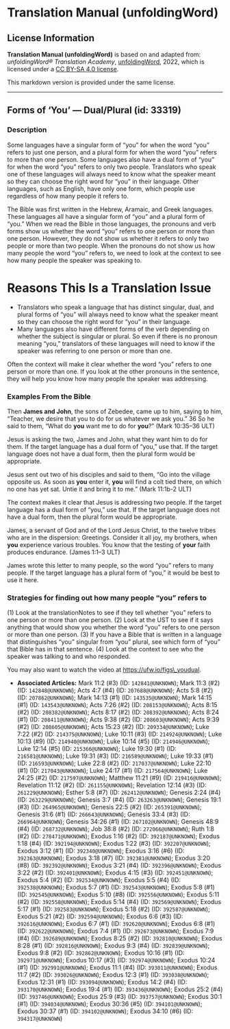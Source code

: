 # Translation Manual (unfoldingWord)

## License Information

**Translation Manual (unfoldingWord)** is based on and adapted from: _unfoldingWord® Translation Academy_, [unfoldingWord](https://unfoldingword.org/utw), 2022, which is licensed under a [CC BY-SA 4.0 license](https://creativecommons.org/licenses/by-sa/4.0/legalcode.en).

This markdown version is provided under the same license.



--------------------------------

## Forms of ‘You’ — Dual/Plural (id: 33319)

### Description

Some languages have a singular form of “you” for when the word “you” refers to just one person, and a plural form for when the word “you” refers to more than one person. Some languages also have a dual form of “you” for when the word “you” refers to only two people. Translators who speak one of these languages will always need to know what the speaker meant so they can choose the right word for “you” in their language. Other languages, such as English, have only one form, which people use regardless of how many people it refers to.

The Bible was first written in the Hebrew, Aramaic, and Greek languages. These languages all have a singular form of “you” and a plural form of “you.” When we read the Bible in those languages, the pronouns and verb forms show us whether the word “you” refers to one person or more than one person. However, they do not show us whether it refers to only two people or more than two people. When the pronouns do not show us how many people the word “you” refers to, we need to look at the context to see how many people the speaker was speaking to.

Reasons This Is a Translation Issue
===================================

* Translators who speak a language that has distinct singular, dual, and plural forms of “you” will always need to know what the speaker meant so they can choose the right word for “you” in their language.
* Many languages also have different forms of the verb depending on whether the subject is singular or plural. So even if there is no pronoun meaning “you,” translators of these languages will need to know if the speaker was referring to one person or more than one.

Often the context will make it clear whether the word “you” refers to one person or more than one. If you look at the other pronouns in the sentence, they will help you know how many people the speaker was addressing.

### Examples From the Bible

Then **James and John**, the sons of Zebedee, came up to him, saying to him, “Teacher, we desire that you to do for us whatever we ask you.” 36 So he said to them, “What do **you** want me to do for **you**?” (Mark 10:35–36 ULT)

Jesus is asking the two, James and John, what they want him to do for them. If the target language has a dual form of “you,” use that. If the target language does not have a dual form, then the plural form would be appropriate.

Jesus sent out two of his disciples and said to them, “Go into the village opposite us. As soon as **you** enter it, **you** will find a colt tied there, on which no one has yet sat. Untie it and bring it to me.” (Mark 11:1b\-2 ULT)

The context makes it clear that Jesus is addressing two people. If the target language has a dual form of “you,” use that. If the target language does not have a dual form, then the plural form would be appropriate.

James, a servant of God and of the Lord Jesus Christ, to the twelve tribes who are in the dispersion: Greetings. Consider it all joy, my brothers, when **you** experience various troubles. You know that the testing of **your** faith produces endurance. (James 1:1–3 ULT)

James wrote this letter to many people, so the word “you” refers to many people. If the target language has a plural form of “you,” it would be best to use it here.

### Strategies for finding out how many people “you” refers to

(1\) Look at the translationNotes to see if they tell whether “you” refers to one person or more than one person. (2\) Look at the UST to see if it says anything that would show you whether the word “you” refers to one person or more than one person. (3\) If you have a Bible that is written in a language that distinguishes “you” singular from “you” plural, see which form of “you” that Bible has in that sentence. (4\) Look at the context to see who the speaker was talking to and who responded.

You may also want to watch the video at https://ufw.io/figs\_youdual.

* **Associated Articles:** Mark 11:2 (#3) (ID: `142841@UNKNOWN`); Mark 11:3 (#2) (ID: `142848@UNKNOWN`); Acts 4:7 (#4) (ID: `207688@UNKNOWN`); Acts 5:8 (#2) (ID: `207862@UNKNOWN`); Mark 14:13 (#1) (ID: `143535@UNKNOWN`); Mark 14:15 (#1) (ID: `143543@UNKNOWN`); Acts 7:26 (#2) (ID: `208153@UNKNOWN`); Acts 8:15 (#2) (ID: `208382@UNKNOWN`); Acts 8:17 (#2) (ID: `208392@UNKNOWN`); Acts 8:24 (#1) (ID: `208411@UNKNOWN`); Acts 9:38 (#2) (ID: `208603@UNKNOWN`); Acts 9:39 (#2) (ID: `208605@UNKNOWN`); Acts 15:23 (#2) (ID: `209334@UNKNOWN`); Luke 7:22 (#2) (ID: `214375@UNKNOWN`); Luke 10:11 (#3) (ID: `214924@UNKNOWN`); Luke 10:13 (#9) (ID: `214940@UNKNOWN`); Luke 10:14 (#5) (ID: `214946@UNKNOWN`); Luke 12:14 (#5) (ID: `215366@UNKNOWN`); Luke 19:30 (#1) (ID: `216581@UNKNOWN`); Luke 19:31 (#3) (ID: `216589@UNKNOWN`); Luke 19:33 (#1) (ID: `216593@UNKNOWN`); Luke 22:8 (#2) (ID: `217037@UNKNOWN`); Luke 22:10 (#1) (ID: `217043@UNKNOWN`); Luke 24:17 (#1) (ID: `217564@UNKNOWN`); Luke 24:25 (#2) (ID: `217597@UNKNOWN`); Matthew 11:21 (#9) (ID: `219416@UNKNOWN`); Revelation 11:12 (#2) (ID: `261155@UNKNOWN`); Revelation 12:14 (#3) (ID: `261229@UNKNOWN`); Esther 5:8 (#7) (ID: `262412@UNKNOWN`); Genesis 2:24 (#4) (ID: `263229@UNKNOWN`); Genesis 3:7 (#4) (ID: `263263@UNKNOWN`); Genesis 19:1 (#3) (ID: `264965@UNKNOWN`); Genesis 22:5 (#2) (ID: `265391@UNKNOWN`); Genesis 31:6 (#1) (ID: `266643@UNKNOWN`); Genesis 33:4 (#3) (ID: `266964@UNKNOWN`); Genesis 34:26 (#1) (ID: `267102@UNKNOWN`); Genesis 48:9 (#4) (ID: `268732@UNKNOWN`); Job 38:8 (#2) (ID: `272066@UNKNOWN`); Ruth 1:8 (#2) (ID: `278471@UNKNOWN`); Exodus 1:16 (#2) (ID: `392187@UNKNOWN`); Exodus 1:18 (#4) (ID: `392194@UNKNOWN`); Exodus 1:22 (#3) (ID: `392207@UNKNOWN`); Exodus 3:12 (#1) (ID: `392340@UNKNOWN`); Exodus 3:16 (#6) (ID: `392363@UNKNOWN`); Exodus 3:18 (#7) (ID: `392381@UNKNOWN`); Exodus 3:20 (#8) (ID: `392392@UNKNOWN`); Exodus 3:21 (#4) (ID: `392396@UNKNOWN`); Exodus 3:22 (#2) (ID: `392401@UNKNOWN`); Exodus 4:15 (#3) (ID: `392451@UNKNOWN`); Exodus 5:4 (#2) (ID: `392534@UNKNOWN`); Exodus 5:5 (#4) (ID: `392538@UNKNOWN`); Exodus 5:7 (#1) (ID: `392543@UNKNOWN`); Exodus 5:8 (#1) (ID: `392545@UNKNOWN`); Exodus 5:10 (#8) (ID: `392556@UNKNOWN`); Exodus 5:11 (#2) (ID: `392558@UNKNOWN`); Exodus 5:14 (#4) (ID: `392569@UNKNOWN`); Exodus 5:17 (#1) (ID: `392583@UNKNOWN`); Exodus 5:18 (#2) (ID: `392587@UNKNOWN`); Exodus 5:21 (#2) (ID: `392594@UNKNOWN`); Exodus 6:6 (#3) (ID: `392616@UNKNOWN`); Exodus 6:7 (#1) (ID: `392620@UNKNOWN`); Exodus 6:8 (#1) (ID: `392622@UNKNOWN`); Exodus 7:4 (#1) (ID: `392673@UNKNOWN`); Exodus 7:9 (#4) (ID: `392689@UNKNOWN`); Exodus 8:25 (#2) (ID: `392810@UNKNOWN`); Exodus 8:28 (#1) (ID: `392816@UNKNOWN`); Exodus 9:3 (#4) (ID: `392839@UNKNOWN`); Exodus 9:8 (#2) (ID: `392862@UNKNOWN`); Exodus 10:16 (#1) (ID: `392971@UNKNOWN`); Exodus 10:17 (#3) (ID: `392974@UNKNOWN`); Exodus 10:24 (#1) (ID: `392991@UNKNOWN`); Exodus 11:1 (#4) (ID: `393011@UNKNOWN`); Exodus 11:7 (#2) (ID: `393026@UNKNOWN`); Exodus 12:3 (#1) (ID: `393038@UNKNOWN`); Exodus 12:31 (#1) (ID: `393094@UNKNOWN`); Exodus 14:2 (#4) (ID: `393170@UNKNOWN`); Exodus 19:4 (#1) (ID: `393436@UNKNOWN`); Exodus 25:2 (#4) (ID: `393746@UNKNOWN`); Exodus 25:9 (#3) (ID: `393757@UNKNOWN`); Exodus 30:1 (#1) (ID: `394034@UNKNOWN`); Exodus 30:36 (#5) (ID: `394101@UNKNOWN`); Exodus 30:37 (#1) (ID: `394102@UNKNOWN`); Exodus 34:10 (#6) (ID: `394317@UNKNOWN`)


